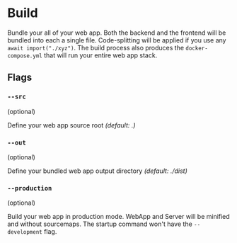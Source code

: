 # Build

Bundle your all of your web app. Both the backend and the frontend will be bundled into each a single file. Code-splitting will be applied if you use any `await import("./xyz")`. The build process also produces the `docker-compose.yml` that will run your entire web app stack.

## Flags

### `--src`

(optional)

Define your web app source root *(default: .)*

### `--out`

(optional)

Define your bundled web app output directory *(default: ./dist)*

### `--production`

(optional)

Build your web app in production mode. WebApp and Server will be minified and without sourcemaps. The startup command won't have the `--development` flag.
